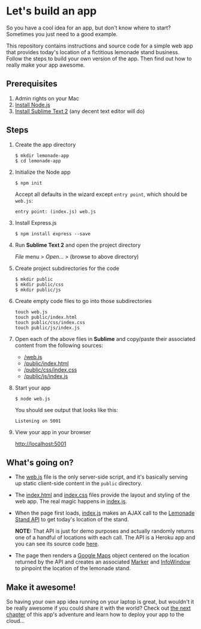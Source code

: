 # Let's build an app

So you have a cool idea for an app, but don't know where to start?  Sometimes you just need to a good example.  

This repository contains instructions and source code for a simple web app that provides today's location of a fictitious lemonade stand business.  Follow the steps to build your own version of the app.  Then find out how to really make your app awesome.

## Prerequisites

1. Admin rights on your Mac
2. [Install Node.js](http://nodejs.org/download/)
3. [Install Sublime Text 2](http://www.sublimetext.com/2) (any decent text editor will do)

## Steps

1. Create the app directory

    ```
    $ mkdir lemonade-app
    $ cd lemonade-app
    ```

1. Initialize the Node app

    ```
    $ npm init
    ```

    Accept all defaults in the wizard except `entry point`, which should be `web.js`:

    ```
    entry point: (index.js) web.js
    ```

1. Install Express.js

    ```
    $ npm install express --save
    ```

1. Run **Sublime Text 2** and open the project directory

    *File* menu > *Open...* > (browse to above directory)

1. Create project subdirectories for the code

    ```
    $ mkdir public
    $ mkdir public/css
    $ mkdir public/js
    ```

1. Create empty code files to go into those subdirectories

    ```
    touch web.js
    touch public/index.html
    touch public/css/index.css
    touch public/js/index.js
    ```

1. Open each of the above files in **Sublime** and copy/paste their associated content from the following sources:

    * [/web.js](/web.js)
    * [/public/index.html](/public/index.html)
    * [/public/css/index.css](/public/css/index.css)
    * [/public/js/index.js](/public/js/index.js)

1. Start your app

    ```
    $ node web.js
    ```
    
    You should see output that looks like this:
    
    ```
    Listening on 5001
    ```

1. View your app in your browser

    [http://localhost:5001](http://localhost:5001)
    
## What's going on?

* The [web.js](/web.js) file is the only server-side script, and it's basically serving up static client-side content in the `public` directory.
* The [index.html](/public/index.html) and [index.css](/public/css/index.css) files provide the layout and styling of the web app.  The real magic happens in [index.js](/public/js/index.js).
* When the page first loads, [index.js](/public/js/index.js) makes an AJAX call to the [Lemonade Stand API](http://api.lemonade.targetrad.com/location/today) to get today's location of the stand.

  **NOTE:** That API is just for demo purposes and actually randomly returns one of a handful of locations with each call.  The API is a Heroku app and you can see its source code [here](https://github.com/TargetRAD/lemonade-api).

* The page then renders a [Google Maps](https://developers.google.com/maps/) object centered on the location returned by the API and creates an associated [Marker](https://developers.google.com/maps/documentation/javascript/reference?csw=1#Marker) and [InfoWindow](https://developers.google.com/maps/documentation/javascript/reference?csw=1#InfoWindow) to pinpoint the location of the lemonade stand.

## Make it awesome!

So having your own app idea running on your laptop is great, but wouldn't it be really awesome if you could share it with the world?  Check out [the next chapter](https://github.com/TargetRAD/lemonade-app/tree/awesome) of this app's adventure and learn how to deploy your app to the cloud...
